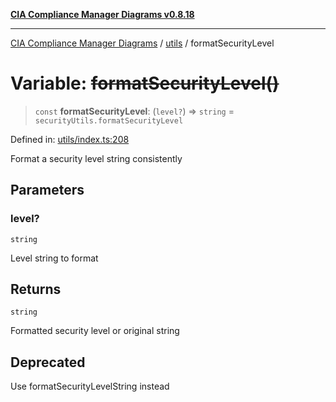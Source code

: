 [**CIA Compliance Manager Diagrams v0.8.18**](../../README.md)

***

[CIA Compliance Manager Diagrams](../../modules.md) / [utils](../README.md) / formatSecurityLevel

# Variable: ~~formatSecurityLevel()~~

> `const` **formatSecurityLevel**: (`level?`) => `string` = `securityUtils.formatSecurityLevel`

Defined in: [utils/index.ts:208](https://github.com/Hack23/cia-compliance-manager/blob/509f2f6138f4e24aa7fe1ae9432ec1ccefbe5f32/src/utils/index.ts#L208)

Format a security level string consistently

## Parameters

### level?

`string`

Level string to format

## Returns

`string`

Formatted security level or original string

## Deprecated

Use formatSecurityLevelString instead
